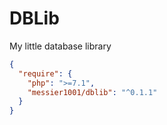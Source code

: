 # DBLib
My little database library

```json
{
  "require": {
    "php": ">=7.1",
    "messier1001/dblib": "^0.1.1"
  }
}
```
